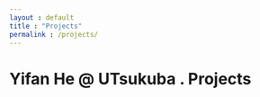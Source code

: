 ```yaml
---
layout : default
title : "Projects"
permalink : /projects/
---
```


# Yifan He @ UTsukuba . Projects
